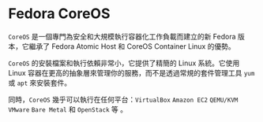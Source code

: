 # Fedora CoreOS

`CoreOS` 是一個專門為安全和大規模執行容器化工作負載而建立的新 Fedora 版本，它繼承了 Fedora Atomic Host 和 CoreOS Container Linux 的優勢。

`CoreOS` 的安裝檔案和執行依賴非常小，它提供了精簡的 Linux 系統。它使用 Linux 容器在更高的抽象層來管理你的服務，而不是透過常規的套件管理工具 `yum` 或 `apt` 來安裝套件。

同時，`CoreOS` 幾乎可以執行在任何平台：`VirtualBox` `Amazon EC2` `QEMU/KVM` `VMware` `Bare Metal` 和 `OpenStack` 等 。
